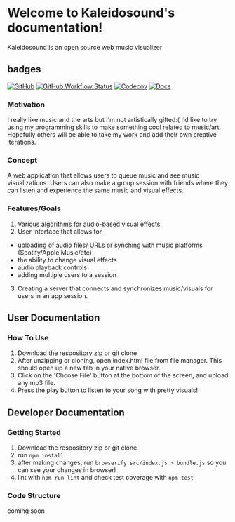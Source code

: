 # Welcome to Kaleidosound's documentation!

Kaleidosound is an open source web music visualizer

## badges
[![GitHub](https://img.shields.io/github/license/imanigosserand/kaleidosound)](https://github.com/imanigosserand/Kaleidosound/blob/master/LICENSE) [![GitHub Workflow Status](https://img.shields.io/github/workflow/status/imanigosserand/Kaleidosound/Node.js%20CI)](https://github.com/imanigosserand/Kaleidosound/actions) [![Codecov](https://img.shields.io/codecov/c/github/imanigosserand/Kaleidosound)](https://codecov.io/gh/imanigosserand/Kaleidosound) 
[![Docs](https://img.shields.io/readthedocs/kaleidosound.svg)](https://kaleidosound.readthedocs.io)<br>

### Motivation
I really like music and the arts but I'm not artistically gifted:( I'd like to try using my programming skills to make something cool related to music/art.
Hopefully others will be able to take my work and add their own creative iterations.

### Concept
A web application that allows users to queue music and see music visualizations. Users can also make a group session with friends where they can listen and experience the same music and visual effects.

### Features/Goals
1. Various algorithms for audio-based visual effects.
2. User Interface that allows for
- uploading of audio files/ URLs or synching with music platforms (Spotify/Apple Music/etc)
- the ability to change visual effects
- audio playback controls
- adding multiple users to a session
 3. Creating a server that connects and synchronizes music/visuals for users in an app session.


## User Documentation

### How To Use
1. Download the respository zip or git clone
2. After unzipping or cloning, open index.html file from file manager. This should open up a new tab in your native browser.
3. Click on the 'Choose File' button at the bottom of the screen, and upload any mp3 file.
4. Press the play button to listen to your song with pretty visuals!

## Developer Documentation

### Getting Started
1. Download the respository zip or git clone
2. run `npm install`
3. after making changes, run `browserify src/index.js > bundle.js` so you can see your changes in browser!
4. lint with `npm run lint` and check test coverage with `npm test`

### Code Structure
coming soon
